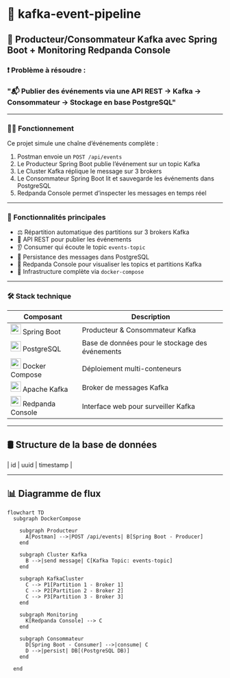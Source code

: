# 🔄 kafka-event-pipeline

## 🧰 Producteur/Consommateur Kafka avec Spring Boot + Monitoring Redpanda Console

### ❗ Problème à résoudre :  
### **"📬 Publier des événements via une API REST → Kafka → Consommateur → Stockage en base PostgreSQL"**

---
### 🔁🌐 Fonctionnement
Ce projet simule une chaîne d’événements complète :

1. Postman envoie un `POST /api/events`
2. Le Producteur Spring Boot publie l’événement sur un topic Kafka
3. Le Cluster Kafka réplique le message sur 3 brokers
4. Le Consommateur Spring Boot lit et sauvegarde les événements dans PostgreSQL
5. Redpanda Console permet d’inspecter les messages en temps réel

---

### 🧾 Fonctionnalités principales

- ⚖️ Répartition automatique des partitions sur 3 brokers Kafka
- 📮 API REST pour publier les événements
- 👂 Consumer qui écoute le topic `events-topic`
- 💾 Persistance des messages dans PostgreSQL
- 🧭 Redpanda Console pour visualiser les topics et partitions Kafka
- 🐳 Infrastructure complète via `docker-compose`

---

### 🛠️ Stack technique

| Composant | Description |
|-----------|-------------|
| <img src="https://cdn.jsdelivr.net/gh/devicons/devicon/icons/spring/spring-original.svg" width="24"/> Spring Boot | Producteur & Consommateur Kafka |
| <img src="https://cdn.jsdelivr.net/gh/devicons/devicon/icons/postgresql/postgresql-original.svg" width="24"/> PostgreSQL | Base de données pour le stockage des événements |
| <img src="https://cdn.jsdelivr.net/gh/devicons/devicon/icons/docker/docker-original.svg" width="24"/> Docker Compose | Déploiement multi-conteneurs |
| <img src="https://cdn.jsdelivr.net/gh/devicons/devicon/icons/apachekafka/apachekafka-original-wordmark.svg" width="24"/> Apache Kafka | Broker de messages Kafka |
| <img src="https://avatars.githubusercontent.com/u/85472287?s=200&v=4" width="24"/> Redpanda Console | Interface web pour surveiller Kafka |

---

## 🛢️ Structure de la base de données

| id | uuid | timestamp |

---

## 📊 Diagramme de flux

```mermaid
flowchart TD
  subgraph DockerCompose

    subgraph Producteur
      A[Postman] -->|POST /api/events| B[Spring Boot - Producer]
    end

    subgraph Cluster Kafka
      B -->|send message| C[Kafka Topic: events-topic]
    end

    subgraph KafkaCluster
      C --> P1[Partition 1 - Broker 1]
      C --> P2[Partition 2 - Broker 2]
      C --> P3[Partition 3 - Broker 3]
    end

    subgraph Monitoring
      K[Redpanda Console] --> C
    end

    subgraph Consommateur
      D[Spring Boot - Consumer] -->|consume| C
      D -->|persist| DB[(PostgreSQL DB)]
    end

  end
